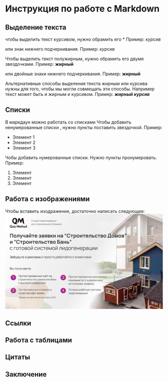 # Инструкция по работе с Markdown

## Выделение текста
чтобы выделить текст курсивом, нужно обрамить его * Пример: *курсив*

или знак нижнего подчеркивания. Пример:  _курсив_



Чтобы выделить текст полужирным, нужно обрамить его двумя звездочками.  Пример: **жирный**

или двойные знаки нижнего подчеркивания. Пример: __жирный__ 

Альтернативные способы выделения текста жирным или курсива нужны для того, чтобы мы могли совмещать эти способы.  Например текст может быть и жирным и курсивом. Пример:  **_жирный курсив_**
## Списки
В маркдаун можно работать со списками
Чтобы добавить ненумерованные списки , нужно пункты поставить звездочкой. 
Пример: 
* Элемент 1
* Элемент 2
* Элемент 3

Чобы добавить нумерованные списки. Нужно пункты пронумеровать.  
Пример: 
1. Элемент
2. Элемент
3. Элемент 



## Работа с изображениями

Чтобы вставить изодражение, достаточно написать следующее: ![Это скрин экрана](print.png)

## Ссылки

## Работа с таблицами 

## Цитаты

## Заключение 
